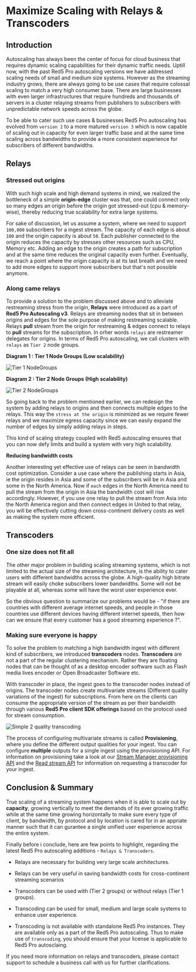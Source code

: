# Maximize Scaling with Relays & Transcoders

## Introduction

Autoscaling has always been the center of focus for cloud business that requires dynamic scaling capabilities for their dynamic traffic needs. Uptill now, with the past Red5 Pro autoscaling versions we have addressed scaling needs of small and medium size systems. However as the streaming industry grows, there are always going to be use cases that require colossal scaling to match a very high consumer base. There are large businesses with even larger infrastructures that require hundreds and thousands of servers in a cluster relaying streams from publishers to subscribers with unpredictable network speeds across the globe.

To be able to cater such use cases & businesses Red5 Pro autoscaling has evolved from `version 2` to a more matured  `version 3` which is now capable of scaling out in capacity for even larger traffic base and at the same time scaling across bandwidths to provide a more consistent experience for subscribers of different bandwidths. 

## Relays

### Stressed out origins

With such high scale and high demand systems in mind, we realized the bottleneck of a simple **origin-edge** cluster was that, one could connect only so many edges an origin before the origin got stressed-out (cpu & memory-wise), thereby reducing true scalability for extra large systems.

For sake of discussion, let us assume a system, where we need to support `100,000` subscribers for a ingest stream. The capacity of each edge is about `100` and the origin capacity is about `50`. Each publisher connected to the origin reduces the capacity by stresses other resources such as CPU, Memory etc. Adding an edge to the origin creates a path for subscription and at the same time reduces the original capacity even further. Eventually, we reach a point where the origin capacity is at its last breath and we need to add more edges to support more subscribers but that's not possible anymore.

### Along came relays

To provide a solution to the problem discussed above and to alleviate restreaming stress from the origin, **Relays** were introduced as a part of **Red5 Pro Autoscaling v3**. Relays are streaming nodes that sit in between origins and edges for the sole purpose of making restreaming scalable. Relays **pull** stream from the origin for restreaming  & edges connect to relays to **pull** streams for the subscription. In orher words `relays` are restreamer delegates for origins. In terms of Red5 Pro autoscaling, we call clusters with `relays` as `Tier 2` node groups.

**Diagram 1 : Tier 1 Node Groups (Low scalability)**

![Tier 1 NodeGroups](images/tier1groups.png)

**Diagram 2 : Tier 2 Node Groups (High scalability)**

![Tier 2 NodeGroups](images/tier2groups.png)

So going back to the problem mentioned earlier, we can redesign the system by adding relays to origins and then connects multiple edges to the relays. This way the `stress at the origin` is minimized as we require fewer relays and we maximize egress capacity since we can easily expand the number of edges by simply adding relays in steps.

This kind of scaling strategy coupled with Red5 autoscaling ensures that you can now defy limits and build a system with very high scalability.

**Reducing bandwidth costs**

Another interesting yet effective use of relays can be seen in bandwidth cost optimization. Consider a use case where the publishing starts in Asia, ie the origin resides in Asia and some of the subscribers will be in Asia and some in the North America. Now if `each` edges in the North America need to pull the stream from the origin in Asia the bandwidth cost will rise accordingly. However, if you use one relay to pull the stream from Asia into the North America region and then connect edges in United to that relay, you will be effectively cutting down cross-continent delivery costs as well as making the system more efficient.

## Transcoders

### One size does not fit all

The other major problem in building scaling streaming systems, which is not limited to the actual size of the streaming architecture, is the ability to cater users with different bandwidths across the globe. A high-quality high bitrate stream will easily choke subscribers lower bandwidths. Some will not be playable at all, whereas some will have the worst user experience ever.

So the obvious question to summarize our problems would be - "if there are countries with different average internet speeds, and people in those countries use different devices having different internet speeds, then how can we ensure that every customer has a good streaming experience ?".

### Making sure everyone is happy

To solve the problem to matching a  high bandwidth ingest with different kind of subscribers, we introduced **transcoders** nodes. **Transcoders** are not a part of the regular clustering mechanism. Rather they are floating nodes that can be thought of as a desktop encoder software such as Flash media lives encoder or Open Broadcaster Software etc.

With transcoder in place, the ingest goes to the transcoder nodes instead of origins. The transcoder nodes create multivariate streams (Different quality variations of the ingest) for subscriptions. From here on the clients can consume the appropriate version of the stream as per their bandwidth through various **Red5 Pro client SDK offerings** based on the protocol used for stream consumption.

![Simple 2 quality transcoding](images/simple-transcoding.png)

The process of configuring multivariate streams is called **Provisioning**, where you define the different output qualities for your ingest. You can configure **multiple** outputs for a single ingest using the provisioning API. For information on provisioning take a look at our [Stream Manager provisioning API](https://www.red5pro.com/docs/autoscale/smapi-streamprovision) and the [Read stream API](https://www.red5pro.com/docs/autoscale/smapi-streams#read-stream) for information on requesting a transcoder for your ingest.

## Conclusion & Summary

True scaling of a streaming system happens when it is able to scale out by **capacity**, growing vertically to meet the demands of its ever growing traffic while at the same time growing horizontally to make sure every type of client, by bandwidth, by protocol and by location is cared for in an appriate manner such that it can gurantee a single unified user experience across the entire system.

Finally before i conclude, here are few points to highlight, regarding the latest Red5 Pro autoscaling additions - `Relays & Transcoders`.

* Relays are necessary for building very large scale architectures.

* Relays can be very useful in saving bandwidth costs for cross-continent streaming scenarios

* Transcoders can be used with (Tier 2 groups) or without relays (Tier 1 groups).

* Transcoding can be used for small, medium and large scale systems to enhance user experience.

* Transcoding is not available with standalone Red5 Pro instances. They are available only as a part of the Red5 Pro autoscaling. Thus to make use of `transcoding`, you should ensure that your license is applicable to Red5 Pro autosclaing.

If you need more information on relays and transcoders, please contact support to schedule a business call with us for further clarifications.